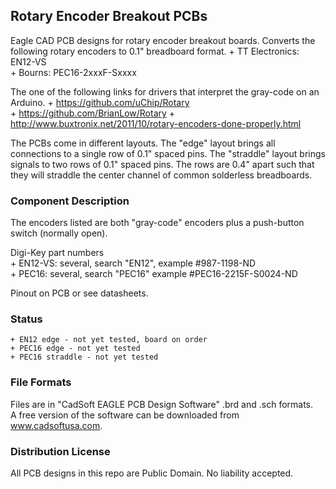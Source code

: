## Rotary Encoder Breakout PCBs   

Eagle CAD PCB designs for rotary encoder breakout boards. 
Converts the following rotary encoders to 0.1" breadboard format. 
    + TT Electronics: EN12-VS  
    + Bourns: PEC16-2xxxF-Sxxxx  

The one of the following links for drivers that interpret the gray-code on an Arduino.
    + https://github.com/uChip/Rotary  
    + https://github.com/BrianLow/Rotary
    + http://www.buxtronix.net/2011/10/rotary-encoders-done-properly.html

The PCBs come in different layouts.  The "edge" layout brings all connections to a single row of 0.1" spaced pins.  The "straddle" layout brings signals to two rows of 0.1" spaced pins.  The rows are 0.4" apart such that they will straddle the center channel of common solderless breadboards.

### Component Description  

The encoders listed are both "gray-code" encoders plus a push-button switch (normally open).
 
Digi-Key part numbers  
    + EN12-VS: several, search "EN12", example #987-1198-ND  
    + PEC16: several, search "PEC16" example #PEC16-2215F-S0024-ND   

Pinout on PCB or see datasheets.  

### Status
    + EN12 edge - not yet tested, board on order
    + PEC16 edge - not yet tested
    + PEC16 straddle - not yet tested 

### File Formats  

Files are in "CadSoft EAGLE PCB Design Software" .brd and .sch formats.  
A free version of the software can be downloaded from www.cadsoftusa.com.  

### Distribution License  

All PCB designs in this repo are Public Domain.  No liability accepted.  